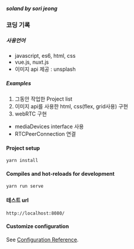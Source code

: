 ##### soland by sori jeong
### 코딩 기록 

##### 사용언어 
- javascript, es6, html, css
- vue.js, nuxt.js
- 이미지 api 제공 : unsplash

##### Examples
1. 그동안 작업한 Project list
2. 이미지 api를 사용한 html, css(flex, grid사용) 구현
3. webRTC 구현
- mediaDevices interface 사용
- RTCPeerConnection 연결

#### Project setup
```
yarn install
```

#### Compiles and hot-reloads for development
```
yarn run serve
```

#### 테스트 url
```
http://localhost:8080/
```

#### Customize configuration
See [Configuration Reference](https://cli.vuejs.org/config/).
